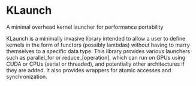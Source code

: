 # KLaunch
A minimal overhead kernel launcher for performance portability

KLaunch is a minimally invasive library intended to allow a user to define kernels in the form of functors (possibly lambdas) without having to marry themselves to a specific data type. This library provides various launchers such as parallel_for or reduce_[operation], which can run on GPUs using CUDA or CPUs (serial or threaded), and potentially other architectures if they are added. It also provides wrappers for atomic accesses and synchronization.
